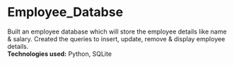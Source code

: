 # Employee_Databse
Built an employee database which will store the employee details like name & salary. Created the queries to insert, update, remove & display employee details. <br /> 
**Technologies used:** Python, SQLite

